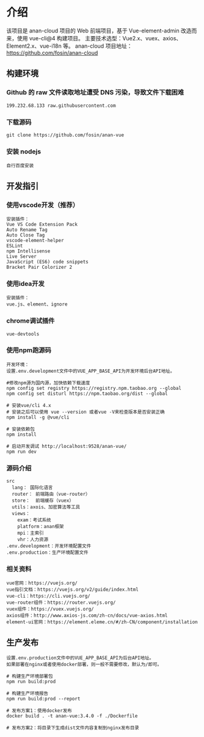 # 介绍

该项目是 anan-cloud 项目的 Web 前端项目，基于 Vue-element-admin 改造而来，使用 vue-cli@4 构建项目。
主要技术选型：Vue2.x、vuex、axios、Element2.x、vue-i18n 等。
anan-cloud 项目地址：<https://github.com/fosin/anan-cloud>

## 构建环境

### Github 的 raw 文件读取地址遭受 DNS 污染，导致文件下载困难

    199.232.68.133 raw.githubusercontent.com

### 下载源码

    git clone https://github.com/fosin/anan-vue

### 安装 nodejs

    自行百度安装

## 开发指引

### 使用vscode开发（推荐）

    安装插件：
    Vue VS Code Extension Pack
    Auto Rename Tag
    Auto Close Tag
    vscode-element-helper
    ESLint
    npm Intellisense
    Live Server
    JavaScript (ES6) code snippets
    Bracket Pair Colorizer 2

### 使用idea开发

    安装插件：
    vue.js、element、ignore

### chrome调试插件

    vue-devtools

### 使用npm跑源码

    开发环境：
    设置.env.development文件中的VUE_APP_BASE_API为开发环境后台API地址。

```shell script
#修改npm源为国内源，加快依赖下载速度
npm config set registry https://registry.npm.taobao.org --global
npm config set disturl https://npm.taobao.org/dist --global

# 安装vue/cli 4.x
# 安装之后可以使用 vue --version 或者vue -V来检查版本是否安装正确
npm install -g @vue/cli

# 安装依赖包
npm install

# 启动开发调试 http://localhost:9528/anan-vue/
npm run dev
```

### 源码介绍

    src
      lang： 国际化语言
      router： 前端路由（vue-router）
      store：  前端缓存（vuex）
      utils：axois、加密算法等工具
      views：
        exam：考试系统
        platform：anan框架
        mpi：主索引
        vhr：人力资源
    .env.development：开发环境配置文件
    .env.production：生产环境配置文件

### 相关资料

    vue官网：https://vuejs.org/
    vue指引文档：https://vuejs.org/v2/guide/index.html
    vue-cli：https://cli.vuejs.org/
    vue-router组件：https://router.vuejs.org/
    vuex组件：https://vuex.vuejs.org/
    axios组件：http://www.axios-js.com/zh-cn/docs/vue-axios.html
    element-ui官网：https://element.eleme.cn/#/zh-CN/component/installation

## 生产发布

    设置.env.production文件中的VUE_APP_BASE_API为后台API地址。
    如果部署在nginx或者使用docker部署，则一般不需要修改，默认为/即可。

```shell script
# 构建生产环境部署包
npm run build:prod

# 构建生产环境报告
npm run build:prod --report

# 发布方案1：使用docker发布
docker build . -t anan-vue:3.4.0 -f ./Dockerfile

# 发布方案2：将目录下生成dist文件内容复制到nginx发布目录

```
